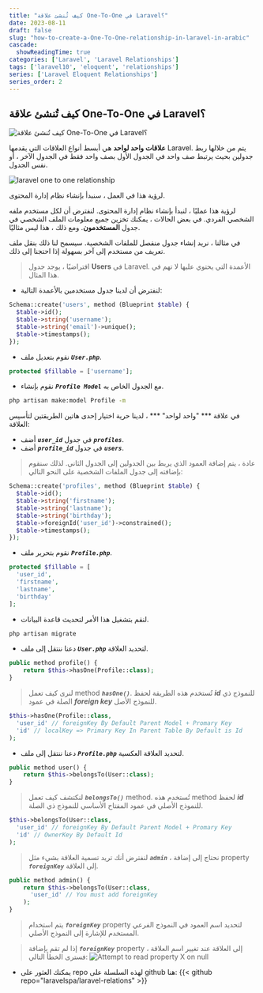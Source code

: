 ```yaml
---
title: "كيف تُنشئ علاقة One-To-One في Laravel؟"
date: 2023-08-11
draft: false
slug: "how-to-create-a-One-To-One-relationship-in-laravel-in-arabic"
cascade:
  showReadingTime: true
categories: ['Laravel', 'Laravel Relationships']
tags: ['laravel10', 'eloquent', 'relationships']
series: ['Laravel Eloquent Relationships']
series_order: 2
---
```

## كيف تُنشئ علاقة One-To-One في Laravel؟
![كيف تُنشئ علاقة One-To-One في Laravel؟](/img/laravel-eloquent-one-to-one-relationship-ultimate-guide-2023/ar/how-to-create-a-One-To-One-relationship-in-laravel.png "كيف تُنشئ علاقة One-To-One في Laravel؟")

__علاقات واحد لواحد__ هي أبسط أنواع العلاقات التي يقدمها Laravel. يتم من خلالها ربط جدولين بحيث يرتبط صف واحد في الجدول الأول بصف واحد فقط في الجدول الآخر ، أو نفس الجدول.

![laravel one to one relationship](/img/laravel-eloquent-one-to-one-relationship-ultimate-guide-2023/laravel-eloquent-one-to-one-relationship-ultimate-guide-2023.png "laravel one to one relationship")

لرؤية هذا في العمل ، سنبدأ بإنشاء نظام إدارة المحتوى.

لرؤية هذا عمليًا ، لنبدأ بإنشاء نظام إدارة المحتوى. لنفترض أن لكل مستخدم ملفه الشخصي الفردي. في بعض الحالات ، يمكنك تخزين جميع معلومات الملف الشخصي في جدول **المستخدمون**. ومع ذلك ، هذا ليس مثاليًا.

في مثالنا ، نريد إنشاء جدول منفصل للملفات الشخصية. سيسمح لنا ذلك بنقل ملف تعريف من مستخدم إلى آخر بسهولة إذا احتجنا إلى ذلك.

> افتراضيًا ، يوجد جدول **Users** في Laravel. الأعمدة التي يحتوي عليها لا تهم في هذا المثال.

* لنفترض أن لدينا جدول مستخدمين بالأعمدة التالية:
```PHP
Schema::create('users', method (Blueprint $table) {
  $table->id();
  $table->string('username');
  $table->string('email')->unique();
  $table->timestamps();
});
```

* نقوم بتعديل ملف ***`User.php`***.
```PHP
protected $fillable = ['username'];
```

* نقوم بإنشاء ***`Profile Model`*** مع الجدول الخاص به.
```bash
php artisan make:model Profile -m
```

في علاقة *** "واحد لواحد" *** ، لدينا حرية اختيار إحدى هاتين الطريقتين لتأسيس العلاقة:

* أضف ***`user_id`*** في جدول ***`profiles`***.
* أضف ***`profile_id`*** في جدول ***`users`***.

> عادة ، يتم إضافة العمود الذي يربط بين الجدولين إلى الجدول الثاني. لذلك سنقوم بإضافته إلى جدول الملفات الشخصية على النحو التالي:
```PHP {hl_lines=["6"]} 
Schema::create('profiles', method (Blueprint $table) {
  $table->id();
  $table->string('firstname');
  $table->string('lastname');
  $table->string('birthday');
  $table->foreignId('user_id')->constrained();
  $table->timestamps();
});
```

* نقوم بتحرير ملف ***`Profile.php`***.
```PHP
protected $fillable = [
  'user_id',
  'firstname',
  'lastname',
  'birthday'
];
```

* لنقم بتشغيل هذا الأمر لتحديث قاعدة البيانات.
```bash
php artisan migrate
```

* دعنا ننتقل إلى ملف ***`User.php`*** لتحديد العلاقة.
```PHP
public method profile() {
    return $this->hasOne(Profile::class);
}
```

> لنرى كيف تعمل method ***`hasOne()`***.
> تُستخدم هذه الطريقة لحفظ ***id*** للنموذج ذي الصلة في عمود ***foreign key*** للنموذج الأصل.
```PHP
$this->hasOne(Profile::class,
  'user_id' // foreignKey By Default Parent Model + Promary Key
  'id' // localKey => Primary Key In Parent Table By Default is Id
);
```

* دعنا ننتقل إلى ملف ***`Profile.php`*** لتحديد العلاقة العكسية.
```PHP
public method user() {
    return $this->belongsTo(User::class);
}
```

> لنكتشف كيف تعمل ***`belongsTo()`*** method.
> تُستخدم هذه method لحفظ ***id*** للنموذج الأصلي في عمود المفتاح الأساسي للنموذج ذي الصلة.
```PHP
$this->belongsTo(User::class,
  'user_id' // foreignKey By Default Parent Model + Promary Key
  'id' // OwnerKey By Default Id
);
```

> لنفترض أنك تريد تسمية العلاقة بشيء مثل ***`admin`*** ، نحتاج إلى إضافة property ***`foreignKey`*** إلى العلاقة.
```PHP
public method admin() {
    return $this->belongsTo(User::class, 
      'user_id' // You must add foreignKey
    );
}
```

> يتم استخدام ***`foreignKey`*** property لتحديد اسم العمود في النموذج الفرعي المستخدم للإشارة إلى النموذج الأصلي.

> إذا لم تقم بإضافة ***`foreignKey`*** property إلى العلاقة عند تغيير اسم العلاقة ، فسترى الخطأ التالي:
![Attempt to read property X on null](/img/laravel-eloquent-one-to-one-relationship-ultimate-guide-2023/Attempt-to-read-property-X-on-null.png "Attempt to read property X on null")

- يمكنك العثور على repo لهذه السلسلة على github هنا:
{{< github repo="laravelspa/laravel-relations" >}}
